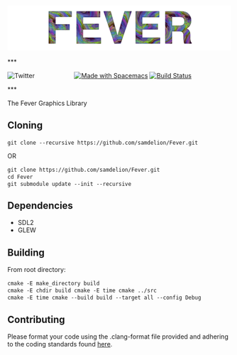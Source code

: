 <a name="top"></a>

<p align="center"><img src="docs/banner.png" alt="Fever"/></p>
***
<p align="center">
<a href="http://www.twitter.com/sevanspowell"><img src="http://i.imgur.com/tXSoThF.png" alt="Twitter" align="left"></a>
<a href="http://spacemacs.org"><img src="https://cdn.rawgit.com/syl20bnr/spacemacs/442d025779da2f62fc86c2082703697714db6514/assets/spacemacs-badge.svg" alt="Made with Spacemacs"></a>
<a href="https://travis-ci.com/sevanspowell/Fever"><img src="https://travis-ci.com/sevanspowell/Fever.svg?token=JnRKqMsbJh9FxmkLU49o&branch=master" alt="Build Status"></a>
</p>
***

The Fever Graphics Library

## Cloning

```
git clone --recursive https://github.com/samdelion/Fever.git
```
OR
```
git clone https://github.com/samdelion/Fever.git
cd Fever
git submodule update --init --recursive
```

## Dependencies

- SDL2
- GLEW

## Building

From root directory:

```
cmake -E make_directory build
cmake -E chdir build cmake -E time cmake ../src
cmake -E time cmake --build build --target all --config Debug
```

## Contributing

Please format your code using the .clang-format file provided and adhering to
the coding standards found [here](http://llvm.org/docs/CodingStandards.html).
